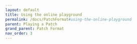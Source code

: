 ```yaml
---
layout: default
title: Using the online playground
permalink: /docs/PatchFormat#using-the-online-playground
parent: Playing a Patch
grand_parent: Patch Format
nav_order: 3
---
```


